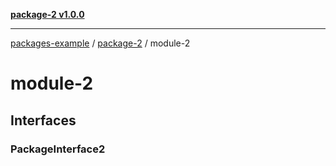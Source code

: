 [**package-2 v1.0.0**](README.md)

***

[packages-example](../README.md) / [package-2](README.md) / module-2

# module-2

## Interfaces

### PackageInterface2
